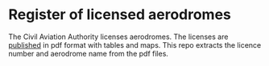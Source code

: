 # Register of licensed aerodromes

The Civil Aviation Authority licenses aerodromes.  The licenses are
[published](https://www.caa.co.uk/Commercial-industry/Airports/Aerodrome-licences/Licences/Aerodrome-licences-and-boundary-maps/)
in pdf format with tables and maps.  This repo extracts the licence number and
aerodrome name from the pdf files.
